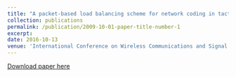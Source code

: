 ```yaml
---
title: "A packet-based load balancing scheme for network coding in tactical heterogeneous wireless networks"
collection: publications
permalink: /publication/2009-10-01-paper-title-number-1
excerpt: 
date: 2016-10-13
venue: 'International Conference on Wireless Communications and Signal Processing (WCSP)'
---
```


[Download paper here](http://weijunalexwang.github.io/files/07752659.pdf) 
